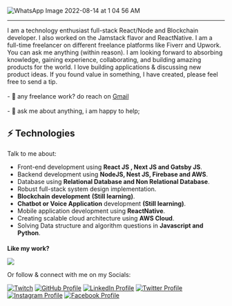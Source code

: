 
![WhatsApp Image 2022-08-14 at 1 04 56 AM](https://user-images.githubusercontent.com/41760022/184509175-09a9e2de-a1d5-4cdd-a2f8-aa6f894260f2.jpeg)
<hr></hr>
<div>
 I am a technology enthusiast full-stack React/Node and Blockchain developer. I also worked on the Jamstack flavor and ReactNative. I am a full-time freelancer on different freelance platforms like Fiverr and Upwork. You can ask me anything (within reason). I am looking forward to absorbing knowledge, gaining experience, collaborating, and building amazing products for the world. I love building applications & discussing new product ideas. If you found value in something, I have created, please feel free to send a tip.
    <br></br>
- 💼 any freelance work? do reach on <a href="mailto:hamzaali81811@gmail.com">Gmail</a>
<br></br>
  - 💬 ask me about anything, i am happy to help;
</div>
 
   




## ⚡ Technologies
Talk to me about:
- Front-end development using **React JS , Next JS and Gatsby JS**.
- Backend development using **NodeJS, Nest JS, Firebase and AWS**.
- Database using **Relational Database and Non Relational Database**.
- Robust full-stack system design implementation.
- **Blockchain development** **(Still learning)**.
- **Chatbot or Voice Application** development **(Still learning)**.
- Mobile application development using **ReactNative**.
- Creating scalable cloud architecture using **AWS Cloud**.
- Solving Data structure and algorithm questions in **Javascript and Python**.

<h4 style="margin-bottom: 0">Like my work? </h4>

<a href="https://www.buymeacoffee.com/hamzaali81"><img src="https://img.buymeacoffee.com/button-api/?text=Buy me a coffee&emoji=&slug=hamzaali81&button_colour=FFDD00&font_colour=000000&font_family=Cookie&outline_colour=000000&coffee_colour=ffffff" /></a>

Or follow & connect with me on my Socials:

[![Twitch](https://img.shields.io/badge/Twitch-9146FF?style=for-the-badge&logo=twitch&logoColor=white)](https://www.twitch.tv/hamzaali812)
[![GitHub Profile](https://img.shields.io/badge/GitHub-100000?style=for-the-badge&logo=github&logoColor=white)](https://github.com/hamzaali81)
[![LinkedIn Profile](https://img.shields.io/badge/LinkedIn-0077B5?style=for-the-badge&logo=twitter&logoColor=white)](https://www.linkedin.com/in/hamza-ali-124653162/)
[![Twitter Profile](https://img.shields.io/badge/Twitter-1DA1F2?style=for-the-badge&logo=linkedin&logoColor=white)](https://twitter.com/_hamzaahmed81_)
[![Instagram Profile](https://img.shields.io/badge/Instagram-E4405F?style=for-the-badge&logo=facebook&logoColor=white)](https://www.instagram.com/hamza_aliofficial81/)
[![Facebook Profile](https://img.shields.io/badge/Facebook-1877F2?style=for-the-badge&logo=instagram&logoColor=white)](https://www.facebook.com/profile.php?id=100008213460182)
